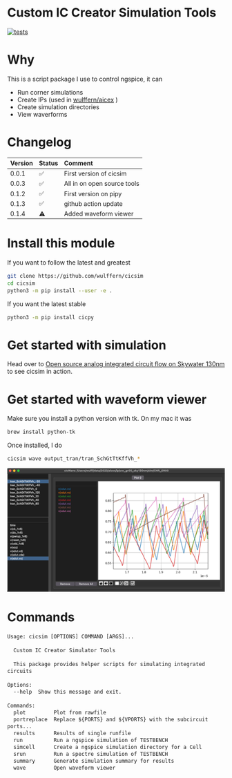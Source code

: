 
# Custom IC Creator Simulation Tools

[![tests](https://github.com/wulffern/cicsim/actions/workflows/main.yml/badge.svg)](https://github.com/wulffern/cicsim/actions/workflows/main.yml)


# Why
This is a script package I use to control ngspice, it can

- Run corner simulations
- Create IPs (used in  [wulffern/aicex](https://github.com/wulffern/aicex) )
- Create simulation directories
- View waverforms

# Changelog

| Version | Status             | Comment                     |
|:--------|:-------------------|:----------------------------|
| 0.0.1   | :white_check_mark: | First version of cicsim     |
| 0.0.3   | :white_check_mark: | All in on open source tools |
| 0.1.2   | :white_check_mark: | First version on pipy       |
| 0.1.3   | :white_check_mark: | github action update       |
| 0.1.4  | :warning:          | Added waveform viewer       |

# Install this module
If you want to follow the latest and greatest
``` sh
git clone https://github.com/wulffern/cicsim
cd cicsim
python3 -m pip install --user -e . 
```

If you want the latest stable

``` bash
python3 -m pip install cicpy
```

# Get started with simulation
Head over to [Open source analog integrated circuit flow on Skywater
130nm](https://analogicus.com/rply_ex0_sky130nm/tutorial) to see cicsim in action.

# Get started with waveform viewer

Make sure you install a python version with tk. On my mac it was

``` bash
brew install python-tk
```

Once installed, I do

``` bash
cicsim wave output_tran/tran_SchGtTtKffVh_*
```

![](wave.png)


# Commands

``` 
Usage: cicsim [OPTIONS] COMMAND [ARGS]...

  Custom IC Creator Simulator Tools

  This package provides helper scripts for simulating integrated circuits

Options:
  --help  Show this message and exit.

Commands:
  plot         Plot from rawfile
  portreplace  Replace ${PORTS} and ${VPORTS} with the subcircuit ports...
  results      Results of single runfile
  run          Run a ngspice simulation of TESTBENCH
  simcell      Create a ngspice simulation directory for a Cell
  srun         Run a spectre simulation of TESTBENCH
  summary      Generate simulation summary for results
  wave         Open waveform viewer
```
